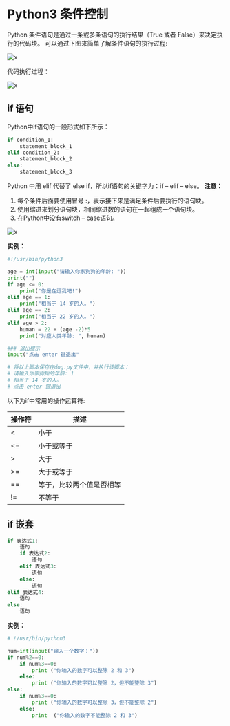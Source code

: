 # Python3 条件控制

Python 条件语句是通过一条或多条语句的执行结果（True 或者 False）来决定执行的代码块。
可以通过下图来简单了解条件语句的执行过程:

![x](https://www.runoob.com/wp-content/uploads/2013/11/if-condition.jpg)

代码执行过程：

![x](https://static.runoob.com/images/mix/python-if.webp)

## if 语句

Python中if语句的一般形式如下所示：

```py
if condition_1:
    statement_block_1
elif condition_2:
    statement_block_2
else:
    statement_block_3
```

Python 中用 elif 代替了 else if，所以if语句的关键字为：if – elif – else。
**注意：**

1. 每个条件后面要使用冒号 :，表示接下来是满足条件后要执行的语句块。
2. 使用缩进来划分语句块，相同缩进数的语句在一起组成一个语句块。
3. 在Python中没有switch – case语句。

![x](https://www.runoob.com/wp-content/uploads/2014/05/006faQNTgw1f5wnm0mcxrg30ci07o47l.gif)

**实例：**

```py
#!/usr/bin/python3

age = int(input("请输入你家狗狗的年龄: "))
print("")
if age <= 0:
    print("你是在逗我吧!")
elif age == 1:
    print("相当于 14 岁的人。")
elif age == 2:
    print("相当于 22 岁的人。")
elif age > 2:
    human = 22 + (age -2)*5
    print("对应人类年龄: ", human)

### 退出提示
input("点击 enter 键退出"

# 将以上脚本保存在dog.py文件中，并执行该脚本：
# 请输入你家狗狗的年龄: 1
# 相当于 14 岁的人。
# 点击 enter 键退出
```

以下为if中常用的操作运算符:

操作符|描述
---|---
<|小于
<=|小于或等于
\>|大于
\>=|大于或等于
==|等于，比较两个值是否相等
!=|不等于

## if 嵌套

```py
if 表达式1:
    语句
    if 表达式2:
        语句
    elif 表达式3:
        语句
    else:
        语句
elif 表达式4:
    语句
else:
    语句
```

**实例：**

```py
# !/usr/bin/python3

num=int(input("输入一个数字："))
if num%2==0:
    if num%3==0:
        print ("你输入的数字可以整除 2 和 3")
    else:
        print ("你输入的数字可以整除 2，但不能整除 3")
else:
    if num%3==0:
        print ("你输入的数字可以整除 3，但不能整除 2")
    else:
        print  ("你输入的数字不能整除 2 和 3")
```
